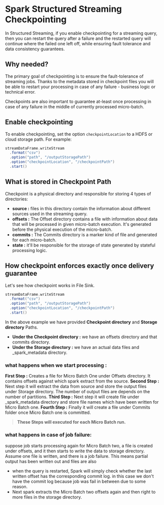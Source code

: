 
# Spark Structured Streaming Checkpointing

In Structured Streaming, if you enable checkpointing for a streaming query, then you can restart the query after a failure and the restarted query will continue where the failed one left off, while ensuring fault tolerance and data consistency guarantees.

## Why needed?
The primary goal of checkpointing is to ensure the fault-tolerance of streaming jobs. Thanks to the metadata stored in checkpoint files you will be able to restart your processing in case of any failure - business logic or technical error.

Checkpoints are also important to guarantee at-least once processing in case of any failure in the middle of currently processed micro-batch.

## Enable checkpointing
To enable checkpointing, set the option `checkpointLocation` to a HDFS or cloud storage path. For example:
```scala
streamDataFrame.writeStream
  .format("csv")
  .option("path", "/outputStoragePath")
  .option("checkpointLocation", "/checkpointPath")
  .start()
```
## What is stored in Checkpoint Path
Checkpoint is a physical directory and responsible for storing 4 types of directories:

-   **source :** files in this directory contain the information about different sources used in the streaming query.
-   **offsets :** The Offset directory contains a file with information about data that will be processed in given micro-batch execution. It's generated before the physical execution of the micro-batch.
-   **commits :** The Commits directory is a marker kind of file and generated for each micro-batch. 
-   **state :** it'll be responsible for the storage of state generated by stateful processing logic.

## How checkpoint enforces exactly once delivery guarantee
Let's see how checkpoint works in File Sink.
```scala
streamDataFrame.writeStream
  .format("csv")
  .option("path", "/outputStoragePath")
  .option("checkpointLocation", "/checkpointPath")
  .start()
```
In the above example we have provided **Checkpoint directory** and **Storage directory** Paths.

 - **Under the Checkpoint directory :** we have an offsets directory and that commits directory.
 - **Under the Storage directory :** we have an actual data files and _spark_metadata directory.

### what happens when we start processing :

**First Step :**  Creates a file for Micro Batch One under Offsets directory. It contains offsets against which spark extract from the source.
**Second Step :**  Next step it will extract the data from source and store the  output files under Storage directory. The number of output files are depends on the number of partitions.
**Third Step :**  Next step it will create file under _spark_metadata directory and store file names which have been written for Micro Batch one.
**Fourth Step :** Finally it will create a file under Commits folder once Micro Batch one is committed.

> **These Steps will executed for each Micro Batch run.**

### what happens in case of job failure:
suppose job starts processing again for Micro Batch two, a file is created under offsets, and it then starts to write the data to storage directory. Assume one file is written, and there is a job failure. This means partial output has been written out and files are also

 - when the query is restarted, Spark will simply check whether
   the last written offset has the corresponding commit log. in this case we don't have the commit log because job was fail in between due to some reason.
 - Next spark extracts the Micro Batch two offsets again and then right to more files in the storage directory.

 

<!--stackedit_data:
eyJoaXN0b3J5IjpbMjAwNjgyMTU3OCwtMjk5NjYxMjY5LC0xNT
IyMzQxMjg3LC00NzQ0NjcxMjEsODU4NjIwNDY0LDc4NzEyNzI1
MSwtMTg0NzY5NjM3NywtMTY5MzEzODM1MSwxNjU2MTMyNjI4LD
I0MTczODQ3Nyw2ODQyMDUzNzAsMTYwMDQwMzQzMSwtNzI3MDE1
MDA3LC05NTkxMzkyNzgsOTg1NjM1NjU0LC0xNTQyNjA4MjU0LC
0xOTQyMjgzMjIwLC00MjIzMTg5OTQsLTMyNDI4MDczMCwtMjEx
NDUwMDQ4M119
-->